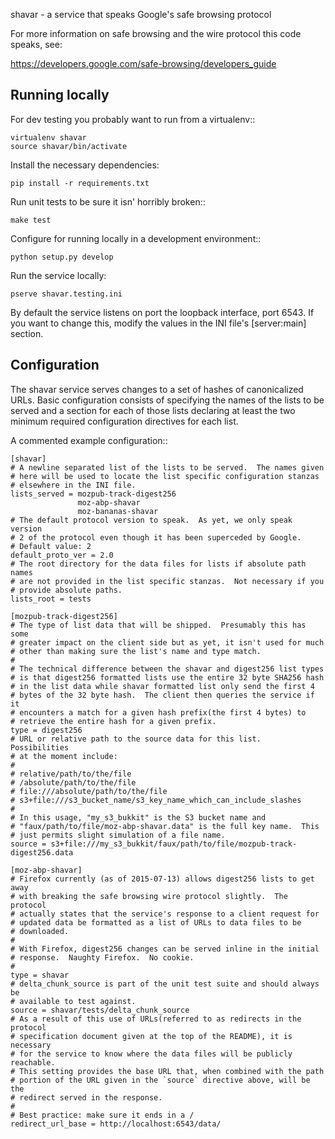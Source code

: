 shavar - a service that speaks Google's safe browsing protocol

For more information on safe browsing and the wire protocol this code
speaks, see:

  https://developers.google.com/safe-browsing/developers_guide


Running locally
---------------

For dev testing you probably want to run from a virtualenv::

    virtualenv shavar
    source shavar/bin/activate

Install the necessary dependencies:

    pip install -r requirements.txt

Run unit tests to be sure it isn' horribly broken::

    make test

Configure for running locally in a development environment::

    python setup.py develop

Run the service locally:

    pserve shavar.testing.ini

By default the service listens on port the loopback interface, port 6543.  If
you want to change this, modify the values in the INI file's [server:main]
section.


Configuration
-------------

The shavar service serves changes to a set of hashes of canonicalized URLs.
Basic configuration consists of specifying the names of the lists to be served
and a section for each of those lists declaring at least the two minimum
required configuration directives for each list.

A commented example configuration::

    [shavar]
    # A newline separated list of the lists to be served.  The names given
    # here will be used to locate the list specific configuration stanzas
    # elsewhere in the INI file.
    lists_served = mozpub-track-digest256
                   moz-abp-shavar
                   moz-bananas-shavar
    # The default protocol version to speak.  As yet, we only speak version
    # 2 of the protocol even though it has been superceded by Google.
    # Default value: 2
    default_proto_ver = 2.0
    # The root directory for the data files for lists if absolute path names
    # are not provided in the list specific stanzas.  Not necessary if you
    # provide absolute paths.
    lists_root = tests

    [mozpub-track-digest256]
    # The type of list data that will be shipped.  Presumably this has some
    # greater impact on the client side but as yet, it isn't used for much
    # other than making sure the list's name and type match.
    #
    # The technical difference between the shavar and digest256 list types
    # is that digest256 formatted lists use the entire 32 byte SHA256 hash
    # in the list data while shavar formatted list only send the first 4
    # bytes of the 32 byte hash.  The client then queries the service if it
    # encounters a match for a given hash prefix(the first 4 bytes) to
    # retrieve the entire hash for a given prefix.
    type = digest256
    # URL or relative path to the source data for this list.  Possibilities
    # at the moment include:
    #
    # relative/path/to/the/file
    # /absolute/path/to/the/file
    # file:///absolute/path/to/the/file
    # s3+file:///s3_bucket_name/s3_key_name_which_can_include_slashes
    #
    # In this usage, "my_s3_bukkit" is the S3 bucket name and
    # "faux/path/to/file/moz-abp-shavar.data" is the full key name.  This
    # just permits slight simulation of a file name.
    source = s3+file:///my_s3_bukkit/faux/path/to/file/mozpub-track-digest256.data

    [moz-abp-shavar]
    # Firefox currently (as of 2015-07-13) allows digest256 lists to get away
    # with breaking the safe browsing wire protocol slightly.  The protocol
    # actually states that the service's response to a client request for
    # updated data be formatted as a list of URLs to data files to be
    # downloaded.
    #
    # With Firefox, digest256 changes can be served inline in the initial
    # response.  Naughty Firefox.  No cookie.
    #
    type = shavar
    # delta_chunk_source is part of the unit test suite and should always be
    # available to test against.
    source = shavar/tests/delta_chunk_source
    # As a result of this use of URLs(referred to as redirects in the protocol
    # specification document given at the top of the README), it is necessary
    # for the service to know where the data files will be publicly reachable.
    # This setting provides the base URL that, when combined with the path
    # portion of the URL given in the `source` directive above, will be the
    # redirect served in the response.
    #
    # Best practice: make sure it ends in a /
    redirect_url_base = http://localhost:6543/data/
